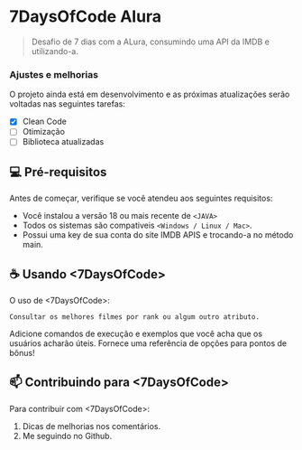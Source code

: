 # 7DaysOfCode Alura

> Desafio de 7 dias com a ALura, consumindo uma API da IMDB e utilizando-a.

### Ajustes e melhorias

O projeto ainda está em desenvolvimento e as próximas atualizações serão voltadas nas seguintes tarefas:

- [x] Clean Code
- [ ] Otimização
- [ ] Biblioteca atualizadas

## 💻 Pré-requisitos

Antes de começar, verifique se você atendeu aos seguintes requisitos:
* Você instalou a versão 18 ou mais recente de `<JAVA>`
* Todos os sistemas são compativeis `<Windows / Linux / Mac>`. 
* Possui uma key de sua conta do site IMDB APIS e trocando-a no método main.


## ☕ Usando <7DaysOfCode>

O uso de <7DaysOfCode>:

```
Consultar os melhores filmes por rank ou algum outro atributo.
```

Adicione comandos de execução e exemplos que você acha que os usuários acharão úteis. Fornece uma referência de opções para pontos de bônus!

## 📫 Contribuindo para <7DaysOfCode>
Para contribuir com <7DaysOfCode>:

1. Dicas de melhorias nos comentários.
2. Me seguindo no Github.


